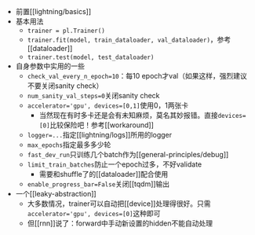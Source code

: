 - 前置[[lightning/basics]]
- 基本用法
  - `trainer = pl.Trainer()`
  - `trainer.fit(model, train_dataloader, val_dataloader)`，参考[[dataloader]]
  - `trainer.test(model, test_dataloader)`
- 自身参数中实用的一些
  - `check_val_every_n_epoch=10`：每10 epoch才val（如果这样，强烈建议不要关闭sanity check）
  - `num_sanity_val_steps=0`关闭sanity check
  - `accelerator='gpu', devices=[0,1]`使用0，1两张卡
    - 当然现在有时多卡还是会有未知麻烦，莫名其妙报错。直接`devices=[0]`比较保险吧！参考[[workaround]]
  - `logger=...`指定[[lightning/logs]]所用的logger
  - `max_epochs`指定最多多少轮
  - `fast_dev_run`只训练几个batch作为[[general-principles/debug]]
  - `limit_train_batches`防止一个epoch过多，不好validate
    - 需要和shuffle了的[[dataloader]]配合使用
  - `enable_progress_bar=False`关闭[[tqdm]]输出
- 一个[[leaky-abstraction]]
  - 大多数情况，trainer可以自动把[[device]]处理得很好。只需`accelerator='gpu', devices=[0]`这种即可
  - 但[[rnn]]说了：forward中手动新设置的hidden不能自动处理